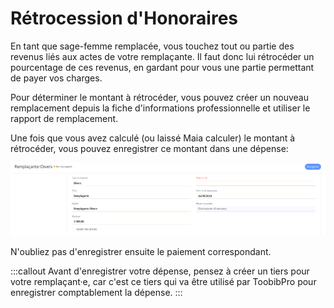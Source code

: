 # Rétrocession d'Honoraires

En tant que sage-femme remplacée, vous touchez tout ou partie des revenus liés aux actes de votre remplaçante.
Il faut donc lui rétrocéder un pourcentage de ces revenus, en gardant pour vous une partie permettant de payer vos charges.

Pour déterminer le montant à rétrocéder, vous pouvez créer un nouveau remplacement depuis la fiche d'informations professionnelle et utiliser le rapport de remplacement.


Une fois que vous avez calculé (ou laissé Maia calculer) le montant à rétrocéder, vous pouvez enregistrer ce montant dans une dépense:

![Rétrocession d'Honoraires](/content/maia/accounting/retrocession.png)

N'oubliez pas d'enregistrer ensuite le paiement correspondant.


:::callout
Avant d'enregistrer votre dépense, pensez à créer un tiers pour votre remplaçant·e, car c'est ce tiers qui va être utilisé par ToobibPro pour enregistrer comptablement la dépense.
:::